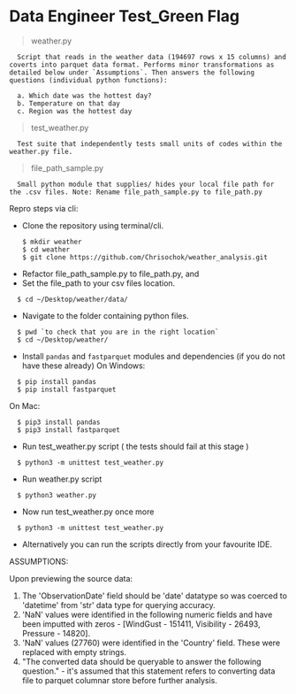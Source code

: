 # Data Engineer Test_Green Flag

> weather.py
```
  Script that reads in the weather data (194697 rows x 15 columns) and coverts into parquet data format. Performs minor transformations as detailed below under `Assumptions`. Then answers the following questions (individual python functions):

  a. Which date was the hottest day?
  b. Temperature on that day
  c. Region was the hottest day

```
> test_weather.py
```
  Test suite that independently tests small units of codes within the weather.py file.
```
> file_path_sample.py
```
  Small python module that supplies/ hides your local file path for the .csv files. Note: Rename file_path_sample.py to file_path.py
```

Repro steps via cli:

* Clone the repository using terminal/cli.
  ```
  $ mkdir weather
  $ cd weather
  $ git clone https://github.com/Chrisochok/weather_analysis.git
  ```
* Refactor file_path_sample.py to file_path.py, and
* Set the file_path to your csv files location.
```
  $ cd ~/Desktop/weather/data/
```
* Navigate to the folder containing python files.
```
  $ pwd `to check that you are in the right location`
  $ cd ~/Desktop/weather/
```
* Install `pandas` and `fastparquet` modules and dependencies (if you do not have these already)
  On Windows:
```
  $ pip install pandas
  $ pip install fastparquet
```
  On Mac:
```
  $ pip3 install pandas
  $ pip3 install fastparquet
```
* Run test_weather.py script ( the tests should fail at this stage )
```
  $ python3 -m unittest test_weather.py
```
* Run weather.py script
```
  $ python3 weather.py
```
* Now run test_weather.py once more
```
  $ python3 -m unittest test_weather.py
```
* Alternatively you can run the scripts directly from your favourite IDE.


ASSUMPTIONS:

Upon previewing the source data:
 1. The 'ObservationDate' field should be 'date' datatype so was coerced to 'datetime' from 'str' data type for querying accuracy.
 2. 'NaN' values were identified in the following numeric fields and have been imputted with zeros - [WindGust - 151411, Visibility - 26493, Pressure - 14820].
 3. 'NaN' values (27760) were identified in the 'Country' field. These were replaced with empty strings.
 4. "The converted data should be queryable to answer the following question." - it's assumed that this statement refers to converting data file to parquet columnar store before further analysis.
